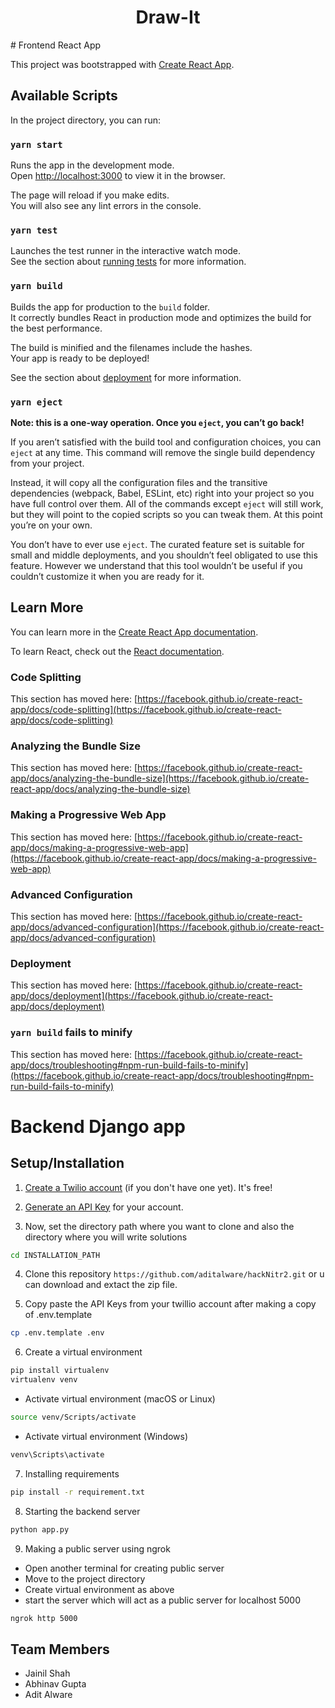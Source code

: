 <div align="center" ><h1> Draw-It </h1></div>
# Frontend React App 

This project was bootstrapped with [Create React App](https://github.com/facebook/create-react-app).

## Available Scripts

In the project directory, you can run:

### `yarn start`

Runs the app in the development mode.\
Open [http://localhost:3000](http://localhost:3000) to view it in the browser.

The page will reload if you make edits.\
You will also see any lint errors in the console.

### `yarn test`

Launches the test runner in the interactive watch mode.\
See the section about [running tests](https://facebook.github.io/create-react-app/docs/running-tests) for more information.

### `yarn build`

Builds the app for production to the `build` folder.\
It correctly bundles React in production mode and optimizes the build for the best performance.

The build is minified and the filenames include the hashes.\
Your app is ready to be deployed!

See the section about [deployment](https://facebook.github.io/create-react-app/docs/deployment) for more information.

### `yarn eject`

**Note: this is a one-way operation. Once you `eject`, you can’t go back!**

If you aren’t satisfied with the build tool and configuration choices, you can `eject` at any time. This command will remove the single build dependency from your project.

Instead, it will copy all the configuration files and the transitive dependencies (webpack, Babel, ESLint, etc) right into your project so you have full control over them. All of the commands except `eject` will still work, but they will point to the copied scripts so you can tweak them. At this point you’re on your own.

You don’t have to ever use `eject`. The curated feature set is suitable for small and middle deployments, and you shouldn’t feel obligated to use this feature. However we understand that this tool wouldn’t be useful if you couldn’t customize it when you are ready for it.

## Learn More

You can learn more in the [Create React App documentation](https://facebook.github.io/create-react-app/docs/getting-started).

To learn React, check out the [React documentation](https://reactjs.org/).

### Code Splitting

This section has moved here: [https://facebook.github.io/create-react-app/docs/code-splitting](https://facebook.github.io/create-react-app/docs/code-splitting)

### Analyzing the Bundle Size

This section has moved here: [https://facebook.github.io/create-react-app/docs/analyzing-the-bundle-size](https://facebook.github.io/create-react-app/docs/analyzing-the-bundle-size)

### Making a Progressive Web App

This section has moved here: [https://facebook.github.io/create-react-app/docs/making-a-progressive-web-app](https://facebook.github.io/create-react-app/docs/making-a-progressive-web-app)

### Advanced Configuration

This section has moved here: [https://facebook.github.io/create-react-app/docs/advanced-configuration](https://facebook.github.io/create-react-app/docs/advanced-configuration)

### Deployment

This section has moved here: [https://facebook.github.io/create-react-app/docs/deployment](https://facebook.github.io/create-react-app/docs/deployment)

### `yarn build` fails to minify

This section has moved here: [https://facebook.github.io/create-react-app/docs/troubleshooting#npm-run-build-fails-to-minify](https://facebook.github.io/create-react-app/docs/troubleshooting#npm-run-build-fails-to-minify)



# Backend Django app


## Setup/Installation

1. [Create a Twilio account](https://www.twilio.com) (if you don't have one yet). It's free!


2. [Generate an API Key](https://www.twilio.com/console/project/api-keys) for your account.

3. Now, set the directory path where you want to clone and also the directory where you will write solutions

```sh
cd INSTALLATION_PATH 
```
4.  Clone this repository `https://github.com/aditalware/hackNitr2.git`
or u can download and extact the zip file.


5. Copy paste the API Keys from your twillio account after making a copy of .env.template
```sh
cp .env.template .env
```
6. Create a virtual environment
```sh
pip install virtualenv
virtualenv venv
```
- Activate virtual environment (macOS or Linux)
```sh
source venv/Scripts/activate
```
- Activate virtual environment (Windows)

```sh
venv\Scripts\activate 
```
7. Installing requirements
```sh
pip install -r requirement.txt
```

8. Starting the backend server
```sh
python app.py 
```
9. Making a public server using ngrok
- Open another terminal for creating public server
- Move to the project directory 
- Create virtual environment as above
- start the server which will act as a public server for localhost 5000 


```sh
ngrok http 5000
```
## Team Members

* Jainil Shah 
* Abhinav Gupta 
* Adit Alware 
